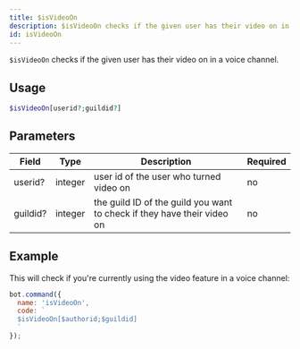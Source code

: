```yaml
---
title: $isVideoOn 
description: $isVideoOn checks if the given user has their video on in a voice channel.
id: isVideoOn
---
```


`$isVideoOn` checks if the given user has their video on in a voice channel.

## Usage

```php
$isVideoOn[userid?;guildid?]
```

## Parameters 


| Field    | Type    | Description                                                             | Required |
| -------- | ------- | ----------------------------------------------------------------------- | -------- |
| userid?  | integer | user id of the user who turned video on                                 | no       |
| guildid? | integer | the guild ID of the guild you want to check if they have their video on | no       |


## Example

This will check if you're currently using the video feature in a voice channel:

```javascript
bot.command({
  name: 'isVideoOn',
  code: `
  $isVideoOn[$authorid;$guildid]
  `
});
```
